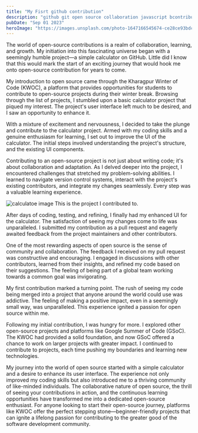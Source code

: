 ```yaml
---
title: "My Fisrt github contribution"
description: "github git open source collaboration javascript bcontribution eddie joude kunal kushwaha elon musk"
pubDate: "Sep 01 2023"
heroImage: "https://images.unsplash.com/photo-1647166545674-ce28ce93bdca?ixlib=rb-4.0.3&ixid=M3wxMjA3fDB8MHxwaG90by1wYWdlfHx8fGVufDB8fHx8fA%3D%3D&auto=format&fit=crop&w=2070&q=80"
---
```


The world of open-source contributions is a realm of collaboration, learning, and growth. My initiation into this fascinating universe began with a seemingly humble project—a simple calculator on GitHub. Little did I know that this would mark the start of an exciting journey that would hook me onto open-source contribution for years to come.

My introduction to open source came through the Kharagpur Winter of Code (KWOC), a platform that provides opportunities for students to contribute to open-source projects during their winter break. Browsing through the list of projects, I stumbled upon a basic calculator project that piqued my interest. The project's user interface left much to be desired, and I saw an opportunity to enhance it.

With a mixture of excitement and nervousness, I decided to take the plunge and contribute to the calculator project. Armed with my coding skills and a genuine enthusiasm for learning, I set out to improve the UI of the calculator. The initial steps involved understanding the project's structure, and the existing UI components.

Contributing to an open-source project is not just about writing code; it's about collaboration and adaptation. As I delved deeper into the project, I encountered challenges that stretched my problem-solving abilities. I learned to navigate version control systems, interact with the project's existing contributors, and integrate my changes seamlessly. Every step was a valuable learning experience.

![calculatoe image](/image.png)
This is the project I contributed to.

After days of coding, testing, and refining, I finally had my enhanced UI for the calculator. The satisfaction of seeing my changes come to life was unparalleled. I submitted my contribution as a pull request and eagerly awaited feedback from the project maintainers and other contributors.

One of the most rewarding aspects of open source is the sense of community and collaboration. The feedback I received on my pull request was constructive and encouraging. I engaged in discussions with other contributors, learned from their insights, and refined my code based on their suggestions. The feeling of being part of a global team working towards a common goal was invigorating.

My first contribution marked a turning point. The rush of seeing my code being merged into a project that anyone around the world could use was addictive. The feeling of making a positive impact, even in a seemingly small way, was unparalleled. This experience ignited a passion for open source within me.

Following my initial contribution, I was hungry for more. I explored other open-source projects and platforms like Google Summer of Code (GSoC). The KWOC had provided a solid foundation, and now GSoC offered a chance to work on larger projects with greater impact. I continued to contribute to projects, each time pushing my boundaries and learning new technologies.

My journey into the world of open source started with a simple calculator and a desire to enhance its user interface. The experience not only improved my coding skills but also introduced me to a thriving community of like-minded individuals. The collaborative nature of open source, the thrill of seeing your contributions in action, and the continuous learning opportunities have transformed me into a dedicated open-source enthusiast. For anyone looking to start their open-source journey, platforms like KWOC offer the perfect stepping stone—beginner-friendly projects that can ignite a lifelong passion for contributing to the greater good of the software development community.

